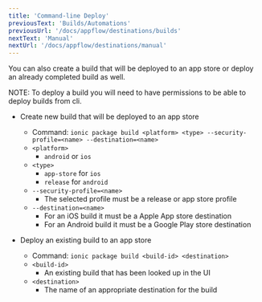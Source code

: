 ```yaml
---
title: 'Command-line Deploy'
previousText: 'Builds/Automations'
previousUrl: '/docs/appflow/destinations/builds'
nextText: 'Manual'
nextUrl: '/docs/appflow/destinations/manual'
---
```


You can also create a build that will be deployed to an app store or deploy an already completed build as well.

NOTE: To deploy a build you will need to have permissions to be able to deploy builds from cli.

- Create new build that will be deployed to an app store
    - Command: `ionic package build <platform> <type> --security-profile=<name> --destination=<name>`
    - `<platform>`
        - `android` or `ios`
    - `<type>`
        - `app-store` for `ios`
        - `release` for `android`
    - `--security-profile=<name>`
        - The selected profile must be a release or app store profile
    - `--destination=<name>`
        - For an iOS build it must be a Apple App store destination
        - For an Android build it must be a Google Play store destination

- Deploy an existing build to an app store
    - Command: `ionic package build <build-id> <destination>`
    - `<build-id>`
        - An existing build that has been looked up in the UI
    - `<destination>`
        - The name of an appropriate destination for the build
